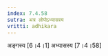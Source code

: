 ```yaml
---
index: 7.4.58
sutra: अत्र लोपोऽभ्यासस्य
vritti: adhikara
---
```


 अङ्गस्य [6।4।1]  अभ्यासस्य [7।4।58] 